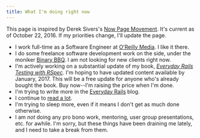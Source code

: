 ```yaml
---
title: What I'm doing right now
---
```


This page is inspired by Derek Sivers's [Now Page Movement](http://nownownow.com/about). It's current as of October 22, 2016. If my priorities change, I'll update the page.

- I work full-time as a Software Engineer at [O'Reilly Media](http://www.oreilly.com/). I like it there.
- I do some freelance software development work on the side, under the moniker [Binary BBQ](http://binarybbq.com/). I am not looking for new clients right now.
- I'm actively working on a substantial update of my book, *[Everyday Rails Testing with RSpec](https://leanpub.com/everydayrailsrspec)*. I'm hoping to have updated content available by January, 2017. This will be a free update for anyone who's already bought the book. Buy now--I'm raising the price when I'm done.
- I'm trying to write more in the [Everyday Rails](http://everydayrails.com)
  blog.
- I continue to [read a lot](/pages/reading.html).
- I'm trying to sleep more, even if it means I don't get as much done
  otherwise.
- I am *not* doing any pro bono work, mentoring, user group presentations, etc. for awhile. I'm sorry, but these things have been draining me lately, and I need to take a break from them.
